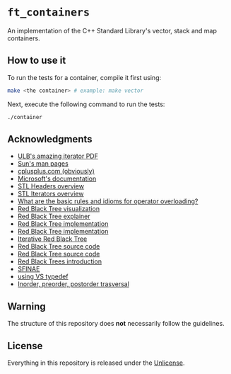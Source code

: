 # ```ft_containers```

An implementation of the C++ Standard Library's vector, stack and map containers.

## How to use it
To run the tests for a container, compile it first using:
```bash
make <the container> # example: make vector
```
Next, execute the following command to run the tests:
```bash
./container
```

## Acknowledgments
- [ULB's amazing iterator PDF](https://home.csulb.edu/~pnguyen/cecs282/lecnotes/iterators.pdf)
- [Sun's man pages](https://docs.oracle.com/cd/E19205-01/820-4180/man3c++/)
- [cplusplus.com (obviously)](https://www.cplusplus.com/)
- [Microsoft's documentation](https://docs.microsoft.com/en-us/cpp/cpp/?view=msvc-170)
- [STL Headers overview](https://cs.stmarys.ca/~porter/csc/ref/stl/headers.html)
- [STL Iterators overview](https://www.cs.helsinki.fi/u/tpkarkka/alglib/k06/lectures/iterators.html#iterator-basics)
- [What are the basic rules and idioms for operator overloading?](https://stackoverflow.com/questions/4421706/what-are-the-basic-rules-and-idioms-for-operator-overloading/4421729)
- [Red Black Tree visualization](https://www.cs.usfca.edu/~galles/visualization/RedBlack.html)
- [Red Black Tree explainer](https://algorithmtutor.com/Data-Structures/Tree/Red-Black-Trees/)
- [Red Black Tree implementation](https://gist.github.com/SubCoder1/70c2cedc44353ffc539c7567b1051028)
- [Red Black Tree implementation](https://proprogramming.org/red-black-treerb-tree-implementation-in-c/)
- [Iterative Red Black Tree](https://codereview.stackexchange.com/questions/111060/iterative-red-black-tree-dynamic-stack)
- [Red Black Tree source code](https://gcc.gnu.org/onlinedocs/libstdc++/libstdc++-html-USERS-3.4/stl__tree_8h-source.html)
- [Red Black Tree source code](https://gcc.gnu.org/onlinedocs/libstdc++/libstdc++-html-USERS-3.4/tree_8cc-source.html)
- [Red Black Trees introduction](https://algorithmtutor.com/Data-Structures/Tree/Red-Black-Trees/)
- [SFINAE](https://www.youtube.com/watch?v=Vkck4EU2lOU)  
- [using VS typedef](https://www.internalpointers.com/post/differences-between-using-and-typedef-modern-c)
- [Inorder, preorder, postorder trasversal](https://www.geeksforgeeks.org/tree-traversals-inorder-preorder-and-postorder/)

## Warning
The structure of this repository does **not** necessarily follow the guidelines.

## License
Everything in this repository is released under the [Unlicense](https://github.com/maxdesalle/ft_containers/blob/main/LICENSE).
